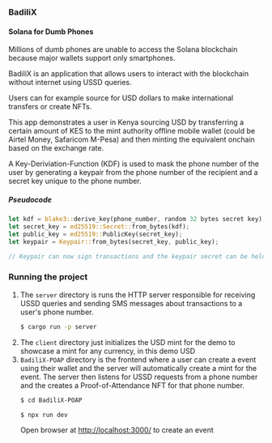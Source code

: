 ### BadiliX

#### Solana for Dumb Phones

Millions of dumb phones are unable to access the Solana blockchain because major wallets support only smartphones.

BadiliX is an application that allows users to interact with the blockchain without internet using USSD queries.

Users can for example source for USD dollars to make international transfers or create NFTs.

This app demonstrates a user in Kenya sourcing USD by transferring a certain amount of KES to the mint authority offline mobile wallet (could be Airtel Money, Safaricom M-Pesa) and then minting the equivalent onchain based on the exchange rate.

A Key-Deriviation-Function (KDF) is used to mask the phone number of the user by generating a keypair from the phone number of the recipient and a secret key unique to the phone number.
##### Pseudocode
```rust
let kdf = blake3::derive_key(phone_number, random 32 bytes secret key);
let secret_key = ed25519::Secret::from_bytes(kdf);
let public_key = ed25519::PublicKey(secret_key);
let keypair = Keypair::from_bytes(secret_key, public_key);

// Keypair can now sign transactions and the keypair secret can be held in a multi-party computation secure enclave
```


### Running the project
1. The `server` directory is runs the HTTP server responsible for receiving USSD queries and sending SMS messages about transactions to a user's phone number.
    ```sh
    $ cargo run -p server
    ```
2. The `client` directory just initializes the USD mint for the demo to showcase a mint for any currency, in this demo USD
3. `BadiliX-POAP` directory is the frontend where a user can create a event using their wallet and the server will automatically create a mint for the event. The server then listens for USSD requests from a phone number and the creates a Proof-of-Attendance NFT for that phone number.
    ```sh
    $ cd BadiliX-POAP

    $ npx run dev
    ```
    Open browser at [http://localhost:3000/](http://localhost:3000/) to create an event



